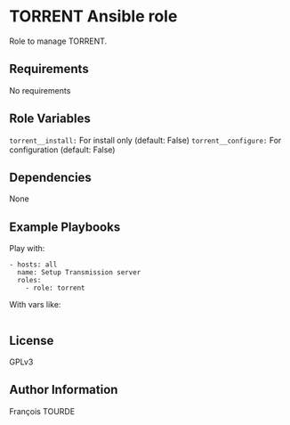 TORRENT Ansible role
====================

Role to manage TORRENT.

Requirements
------------

No requirements

Role Variables
--------------

`torrent__install:` For install only (default: False)
`torrent__configure:` For configuration  (default: False)


Dependencies
------------

None

Example Playbooks
-----------------

Play with:

```
- hosts: all
  name: Setup Transmission server
  roles:
    - role: torrent
```

With vars like:

```

```

License
-------

GPLv3

Author Information
------------------

François TOURDE


